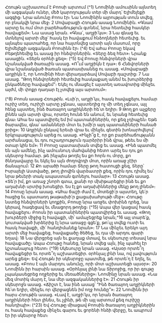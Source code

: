 
Հռութն աշխատում է Բոոսի արտում
(^1) Նոոմինի ամուսինն այնտեղ մի ազգական ուներ, մեծ կարողության տեր մի մարդ՝ Ելիմելեքի ազգից։ Նրա անունը
Բոոս էր։ Նա Նոոմինին այրության տուն տվեց, որ բնակվի նրա մեջ։ 2 Մովաբացի Հռութն ասաց Նոոմինին. «Գնամ
արտը եւ ում մոտ բարեհաճություն գտնեմ, նրա հետեւից հասկեր հավաքեմ»։ Նա ասաց նրան. «Գնա՛, աղջի՛կս»։ 3 Նա
գնաց եւ մտնելով արտի մեջ՝ հասկ էր հավաքում հնձողների հետեւից. եւ այնպես պատահեց, որ նա հայտնվեց արտի այն
մասում, որը Ելիմելեքի ազգական Բոոսինն էր։
(^4) Եվ ահա Բոոսը եկավ Բեթղեհեմից եւ ասաց իր հնձվորներին. «Տերը ձեզ հետ»։ Նրանք ասացին. «Տերն օրհնի քեզ»։
(^5) Եվ Բոոսը հնձվորների վրա նշանակված ծառային ասաց. «Ո՞ւմ աղջիկն է դա»։ 6 Հնձվորների վրա նշանակված ծառան
պատասխանեց ու ասաց. «Մովաբացի աղջիկն է, որ Նոոմինի հետ վերադարձավ Մովաբի դաշտից։ 7 Նա ասաց. “Թող
հնձվորների հետեւից հասկաքաղ անեմ եւ խուրձերից ընկածները հավաքեմ”։ Եկել ու մնացել է այստեղ առավոտից մինչեւ
այժմ, մի փոքր դադար էլ չտվեց այս արտում»։


(^8) Բոոսն ասաց Հռութին. «Լսի՛ր, աղջի՛կս, հասկ հավաքելու համար ուրիշ տեղ, ուրիշի արտը չգնաս, այստեղից ոչ մի
տեղ չգնաս, այլ հենց այստեղ, ինձ ծառայող աղջիկների հե՛տ եղիր։ 9 Թող քո աչքերը լինեն այն արտի վրա, որտեղ հունձ
են անում, եւ նրանց հետեւից գնա։ Ահա ես պատվիրել եմ իմ պատանիներին, որ քեզ չդիպչեն։ Եթե ծարավես, գնա՛
ամանների մոտ եւ խմի՛ր այդ պատանիների հանած ջրից»։ 10 Աղջիկն ընկավ երեսի վրա եւ մինչեւ գետին խոնարհվելով՝
երկրպագություն արեց ու ասաց. «Ինչի՞ց է, որ քո բարեհաճությանն արժանացա, եւ դու ուշադրություն դարձրիր ինձ
վրա, թեեւ ես մի օտար կին եմ»։ 11 Բոոսը պատասխան տվեց եւ ասաց. «Ինձ պատմել են այն ամենը, ինչ ամուսնուդ
մահվանից հետո արել ես դու քո սկեսրոջ համար. թե ինչպես թողել ես քո հորն ու մորը, քո ծննդավայրը եւ եկել ես այն
ժողովրդի մոտ, որին առաջ չէիր ճանաչում։ 12 Քո արածի համար Տերը թող հատուցի քեզ, Տերը՝ Իսրայելի Աստվածը,
թող լիովին վարձատրի քեզ, որին դու դիմել ես՝ նրա թեւերի տակ ապաստան գտնելու համար»։ 13 Հռութն ասաց. «Տե՛ր
իմ, քո առաջ շնորհ գտա, քանի որ մխիթարեցիր ինձ եւ քո աղախնի սրտից խոսեցիր. ես էլ քո աղախիններից մեկը թող
լինեմ»։ 14 Բոոսը նրան ասաց. «Ահա ճաշի ժամ է, մոտեցի՛ր այստեղ, կե՛ր հացից եւ պատառդ թաթախի՛ր քացախահյութի
մեջ»։ Հռութը նստեց հնձվորների կողքին, Բոոսը նրա առջեւ փոխինձ դրեց, նա կերավ, հագեցավ եւ մնացորդ թողեց։
(^15) Ապա վեր կացավ հասկ հավաքելու։ Բոոսն իր պատանիներին պատվիրեց եւ ասաց. «Թող խուրձերի միջից էլ հավաքի,
մի՛ ամաչեցրեք նրան,^16 այլ տարե՛ք, կուտակված խրձերից էլ նրա առաջը գցե՛ք, թո՛ւյլ տվեք ուտի եւ հասկ հավաքի, մի՛
հանդիմանեք նրան»։ 17 Նա մինչեւ երեկո այդ արտի մեջ հավաքեց, հավաքածը ծեծեց, եւ դա մի արդու գարի եղավ։ 18 Նա
վերցրեց այն եւ քաղաք մտավ, եւ սկեսուրը տեսավ նրա հավաքածը։ Ապա Հռութը հանեց, նրան տվեց այն, ինչ պահել էր
կշտանալուց հետո։
(^19) Սկեսուրը նրան ասաց. «Այսօր որտե՞ղ հավաքեցիր եւ որտե՞ղ աշխատեցիր. օրհնյալ լինի նա, ով լավություն արեց
քեզ»։ Եվ Հռութն իր սկեսրոջը պատմեց, թե որտե՛ղ է եղել, եւ ասաց. «Բոոս է այն մարդու անունը, որի մոտ աշխատեցի
այսօր»։ 20 Նոոմինն իր հարսին ասաց. «Օրհնյալ լինի նա Տիրոջից, որ իր գութը չպակասեցրեց ողջերից եւ մեռածներից»։
Նոոմինը նրան ասաց. «Նա մեզ մոտիկ մարդ է, նա մեր ազգականներից է»։ 21 Հռութն իր սկեսրոջն ասաց. «Ճիշտ է, նա
ինձ ասաց՝ “Ինձ ծառայող աղջիկների հե՛տ եղիր, մինչեւ որ վերջացնեն իմ ողջ հունձը”»։ 22 Նոոմինն իր հարս Հռութին
ասաց. «Լավ է, աղջի՛կս, որ նրան ծառայող աղջիկների հետ լինես, եւ չլինի, թե մի այլ արտում քեզ ուրիշը հանդիպի»։
(^23) Եվ Հռութը միացավ Բոոսին ծառայող աղջիկներին ու հասկ հավաքեց մինչեւ գարու եւ ցորենի հնձի վերջը, եւ ապրում
էր իր սկեսրոջ հետ։

